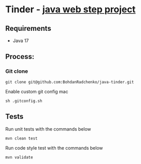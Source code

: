# Tinder - [java web step project](https://github.com/BohdanRadchenko/java-tinder)

## Requirements

* Java 17

## Process:

### Git clone

```
git clone git@github.com:BohdanRadchenko/java-tinder.git
```

Enable custom git config
mac
```
sh .gitconfig.sh
```

## Tests

Run unit tests with the commands below

```
mvn clean test
```

Run code style test with the commands below

```
mvn validate
```